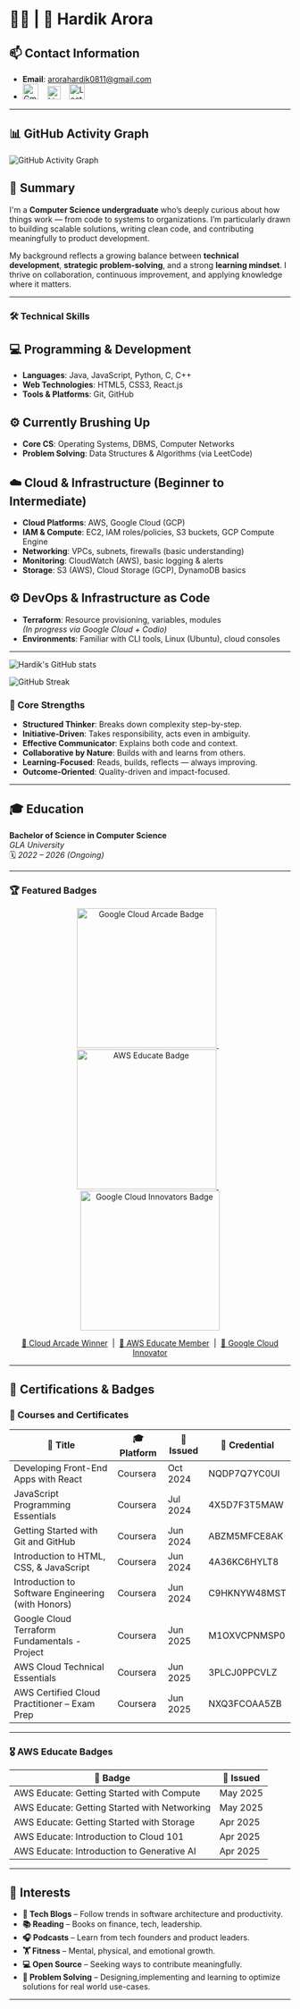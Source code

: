 # 👨‍💻 | 🥷 Hardik Arora

## 📫 Contact Information
- **Email**: arorahardik0811@gmail.com  
- [<img alt="Gmail" width="28px" src="https://icons.iconarchive.com/icons/pictogrammers/material/128/gmail-icon.png"/>](mailto:arorahardik0811@gmail.com)
&nbsp;&nbsp;
[<img alt="LinkedIn" width="24px" src="https://cdn.jsdelivr.net/npm/simple-icons@v3/icons/linkedin.svg"/>](https://www.linkedin.com/in/hardik0811arora/)
&nbsp;&nbsp;
[<img alt="LeetCode" width="28px" src="https://icons.iconarchive.com/icons/simpleicons-team/simple/128/leetcode-icon.png"/>](https://leetcode.com/u/arorahardik0811/)

---

## 📊 GitHub Activity Graph

![GitHub Activity Graph](https://github-readme-activity-graph.vercel.app/graph?username=barbaria888&theme=react-dark)

## 💼 Summary  
I'm a **Computer Science undergraduate** who’s deeply curious about how things work — from code to systems to organizations. I’m particularly drawn to building scalable solutions, writing clean code, and contributing meaningfully to product development.

My background reflects a growing balance between **technical development**, **strategic problem-solving**, and a strong **learning mindset**. I thrive on collaboration, continuous improvement, and applying knowledge where it matters.

---

### 🛠️ Technical Skills

## 💻 Programming & Development
- **Languages**: Java, JavaScript, Python, C, C++
- **Web Technologies**: HTML5, CSS3, React.js
- **Tools & Platforms**: Git, GitHub  

## ⚙️ Currently Brushing Up
- **Core CS**: Operating Systems, DBMS, Computer Networks
- **Problem Solving**: Data Structures & Algorithms (via LeetCode)

## ☁️ Cloud & Infrastructure (Beginner to Intermediate)
- **Cloud Platforms**: AWS, Google Cloud (GCP)
- **IAM & Compute**: EC2, IAM roles/policies, S3 buckets, GCP Compute Engine
- **Networking**: VPCs, subnets, firewalls (basic understanding)
- **Monitoring**: CloudWatch (AWS), basic logging & alerts
- **Storage**: S3 (AWS), Cloud Storage (GCP), DynamoDB basics

## ⚙️ DevOps & Infrastructure as Code
- **Terraform**: Resource provisioning, variables, modules  
  *(In progress via Google Cloud + Codio)*
- **Environments**: Familiar with CLI tools, Linux (Ubuntu), cloud consoles

---

<!-- GitHub Stats -->
![Hardik's GitHub stats](https://github-readme-stats.vercel.app/api?username=barbaria888&show_icons=true&theme=radical)

<!-- Streak Stats -->
![GitHub Streak](https://github-readme-streak-stats.herokuapp.com?user=barbaria888&theme=radical)

### 🧠 Core Strengths
- **Structured Thinker**: Breaks down complexity step-by-step.  
- **Initiative-Driven**: Takes responsibility, acts even in ambiguity.  
- **Effective Communicator**: Explains both code and context.  
- **Collaborative by Nature**: Builds with and learns from others.  
- **Learning-Focused**: Reads, builds, reflects — always improving.  
- **Outcome-Oriented**: Quality-driven and impact-focused.

---

## 🎓 Education
**Bachelor of Science in Computer Science**  
*GLA University*  
🗓️ *2022 – 2026 (Ongoing)*

---

### 🏆 Featured Badges

<p align="center">
  <a href="https://www.cloudskillsboost.google/public_profiles/e084697c-2e8b-45ca-a26c-766951118d6a/badges/16949449" target="_blank">
    <img src="https://cdn.qwiklabs.com/PbxtVE0V6R%2F8Mr9MmtZAloV8BXtkiBqT22OfzCw7ZTQ%3D" alt="Google Cloud Arcade Badge" width="250"/>
  </a>
  &nbsp;&nbsp;
  <a href="https://pages.awseducate.com/rs/773-JYK-169/images/AWSEBadge.png" target="_blank">
    <img src="https://pages.awseducate.com/rs/773-JYK-169/images/AWSEBadge.png" alt="AWS Educate Badge" width="250"/>
  </a>
  &nbsp;&nbsp;
  <a href="https://developers.google.com/profile/badges/community/innovators/cloud/2021_member" target="_blank">
    <img src="https://developers.google.com/static/profile/badges/community/innovators/cloud/2021_member/badge.svg" alt="Google Cloud Innovators Badge" width="250"/>
  </a>
</p>

<p align="center">
  <a href="https://www.cloudskillsboost.google/public_profiles/e084697c-2e8b-45ca-a26c-766951118d6a/badges/16949449">🔗 Cloud Arcade Winner</a> &nbsp;|&nbsp;
  <a href="https://pages.awseducate.com/rs/773-JYK-169/images/AWSEBadge.png">🔗 AWS Educate Member</a> &nbsp;|&nbsp;
  <a href="https://developers.google.com/community/innovators">🔗 Google Cloud Innovator</a>
</p>

---

## 📜 Certifications & Badges

### 🏅 Courses and Certificates

| 📘 **Title** | 🎓 **Platform** | 📅 **Issued** | 🔗 **Credential** |
|-------------|----------------|---------------|-----------------------------|
| Developing Front-End Apps with React | Coursera | Oct 2024 | NQDP7Q7YC0UI |
| JavaScript Programming Essentials | Coursera | Jul 2024 | 4X5D7F3T5MAW |
| Getting Started with Git and GitHub | Coursera | Jun 2024 | ABZM5MFCE8AK |
| Introduction to HTML, CSS, & JavaScript | Coursera | Jun 2024 | 4A36KC6HYLT8 |
| Introduction to Software Engineering (with Honors) | Coursera | Jun 2024 | C9HKNYW48MST |
| Google Cloud Terraform Fundamentals - Project | Coursera | Jun 2025 | M1OXVCPNMSP0 |
| AWS Cloud Technical Essentials | Coursera | Jun 2025 | 3PLCJ0PPCVLZ |
| AWS Certified Cloud Practitioner – Exam Prep | Coursera | Jun 2025 | NXQ3FCOAA5ZB |

---

### 🎖 AWS Educate Badges

| 📘 **Badge** | 📅 **Issued** |
|-------------|---------------|
| AWS Educate: Getting Started with Compute | May 2025 |
| AWS Educate: Getting Started with Networking | May 2025 |
| AWS Educate: Getting Started with Storage | Apr 2025 |
| AWS Educate: Introduction to Cloud 101 | Apr 2025 |
| AWS Educate: Introduction to Generative AI | Apr 2025 |

---

## 🎯 Interests

- **📰 Tech Blogs** – Follow trends in software architecture and productivity.  
- **📚 Reading** – Books on finance, tech, leadership.  
- **🎧 Podcasts** – Learn from tech founders and product leaders.  
- **🏋️ Fitness** – Mental, physical, and emotional growth.  
- **💻 Open Source** – Seeking ways to contribute meaningfully.  
- **🧩 Problem Solving** – Designing,implementing and learning to optimize solutions for real world use-cases.

---
